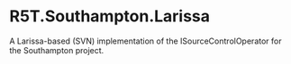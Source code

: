 # R5T.Southampton.Larissa
A Larissa-based (SVN) implementation of the ISourceControlOperator for the Southampton project.
